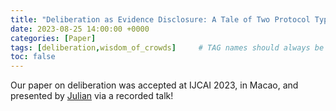 ```yaml
---
title: "Deliberation as Evidence Disclosure: A Tale of Two Protocol Types"
date: 2023-08-25 14:00:00 +0000
categories: [Paper]
tags: [deliberation,wisdom_of_crowds]     # TAG names should always be lowercase
toc: false
---
```


Our paper on deliberation was accepted at IJCAI 2023, in Macao,
and presented by [Julian](https://staff.science.uva.nl/j.z.chingoma/) via a recorded talk!

<!-- Julian Chingoma, Adrian Haret. 
Deliberation as Evidence Disclosure: A Tale of Two Protocol Types. 
IJCAI 2023.
[[pdf preprint]([pdf](/content/papers/2023-ijcai-deliberation.pdf)),
    [video](https://ijcai-23.org/video/?vid=39005350)] -->
